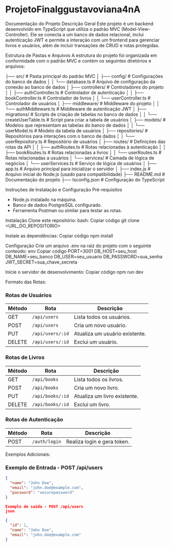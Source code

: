# ProjetoFinalggustavoviana4nA

Documentação do Projeto
Descrição Geral
Este projeto é um backend desenvolvido em TypeScript que utiliza o padrão MVC (Model-View-Controller). Ele se conecta a um banco de dados relacional, inclui autenticação JWT e permite a interação com um frontend para gerenciar livros e usuários, além de incluir transações de CRUD e rotas protegidas.

Estrutura de Pastas e Arquivos
A estrutura do projeto foi organizada em conformidade com o padrão MVC e contém os seguintes diretórios e arquivos:

├── src/                # Pasta principal do padrão MVC
│   ├── config/         # Configurações do banco de dados
│   │   └── database.ts # Arquivo de configuração da conexão ao banco de dados
│   ├── controllers/    # Controladores do projeto
│   │   ├── authController.ts  # Controlador de autenticação
│   │   ├── bookController.ts  # Controlador de livros
│   │   └── userController.ts  # Controlador de usuários
│   ├── middleware/     # Middleware do projeto
│   │   └── authMiddleware.ts  # Middleware de autenticação JWT
│   ├── migrations/     # Scripts de criação de tabelas no banco de dados
│   │   └── createUserTable.ts # Script para criar a tabela de usuários
│   ├── models/         # Modelos que representam as tabelas do banco de dados
│   │   └── userModel.ts # Modelo da tabela de usuários
│   ├── repositories/   # Repositórios para interações com o banco de dados
│   │   └── userRepository.ts  # Repositório de usuários
│   ├── routes/         # Definições das rotas da API
│   │   ├── authRoutes.ts  # Rotas relacionadas à autenticação
│   │   ├── bookRoutes.ts  # Rotas relacionadas a livros
│   │   └── userRoutes.ts  # Rotas relacionadas a usuários
│   └── services/       # Camada de lógica de negócios
│       └── userServices.ts # Serviço de lógica de usuários
│   ├── app.ts              # Arquivo principal para inicializar o servidor
│
├── index.js            # Arquivo inicial do Node.js (usado para compatibilidade)
├── README.md           # Documentação do projeto
├── tsconfig.json       # Configuração do TypeScript



Instruções de Instalação e Configuração
Pré-requisitos

- Node.js instalado na máquina.
- Banco de dados PostgreSQL configurado.
- Ferramenta Postman ou similar para testar as rotas.

Instalação
  Clone este repositório:
  bash:
  Copiar código
  git clone <URL_DO_REPOSITORIO>

Instale as dependências:
  Copiar código
  npm install

Configuração
  Crie um arquivo .env na raiz do projeto com o seguinte conteúdo:
  env
  Copiar código
  PORT=3001
  DB_HOST=seu_host
  DB_NAME=seu_banco
  DB_USER=seu_usuario
  DB_PASSWORD=sua_senha
  JWT_SECRET=sua_chave_secreta

Inicie o servidor de desenvolvimento:
  Copiar código
  npm run dev



  Formato das Rotas:
  ### Rotas de Usuários

  | Método | Rota            | Descrição                      |
  |--------|------------------|-------------------------------|
  | GET    | `/api/users`     | Lista todos os usuários.       |
  | POST   | `/api/users`     | Cria um novo usuário.          |
  | PUT    | `/api/users/:id` | Atualiza um usuário existente. |
  | DELETE | `/api/users/:id` | Exclui um usuário.             |

  ### Rotas de Livros

  | Método | Rota            | Descrição                       |
  |--------|------------------|---------------------------------|
  | GET    | `/api/books`     | Lista todos os livros.          |
  | POST   | `/api/books`     | Cria um novo livro.             |
  | PUT    | `/api/books/:id` | Atualiza um livro existente.    |
  | DELETE | `/api/books/:id` | Exclui um livro.                |

  ### Rotas de Autenticação

  | Método | Rota           | Descrição                  |
  |--------|-----------------|----------------------------|
  | POST   | `/auth/login`  | Realiza login e gera token.|

  
  Exemplos Adicionais:
  ### Exemplo de Entrada - POST /api/users
  ```json
  {
    "name": "John Doe",
    "email": "john.doe@example.com",
    "password": "securepassword"
  }
  
  Exemplo de saída - POST /api/users
  json

  {
    "id": 1,
    "name": "John Doe",
    "email": "john.doe@example.com"
  }

